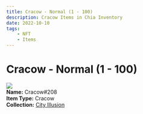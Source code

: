 ```yaml
---
title: Cracow - Normal (1 - 100)
description: Cracow Items in Chia Inventory
date: 2022-10-10
tags:
    - NFT
    - Items
---
```


# Cracow - Normal (1 - 100)
<div class="item_thumbnail">
<img loading="lazy" src="https://grdsypicvemonxomwng32vn2gqj2a3rz4bjsfakx2dojbgiu4gma.arweave.net/NEcsPQKpGObdzLNNvVW6NBOgbjngUyKBV9DckJkU4Zg"><br/>
<div><strong>Name:</strong> Cracow#208</div>
<div><strong>Item Type:</strong> Cracow</div>
<div><strong>Collection:</strong> <a href="https://www.spacescan.io/xch/nft/collection/col1lend2dcn558km4wcwta4xnkfv3xpcmlp9kyt0m909emvfxechlyqdl5ndg">City Illusion</a></div>
</div>

